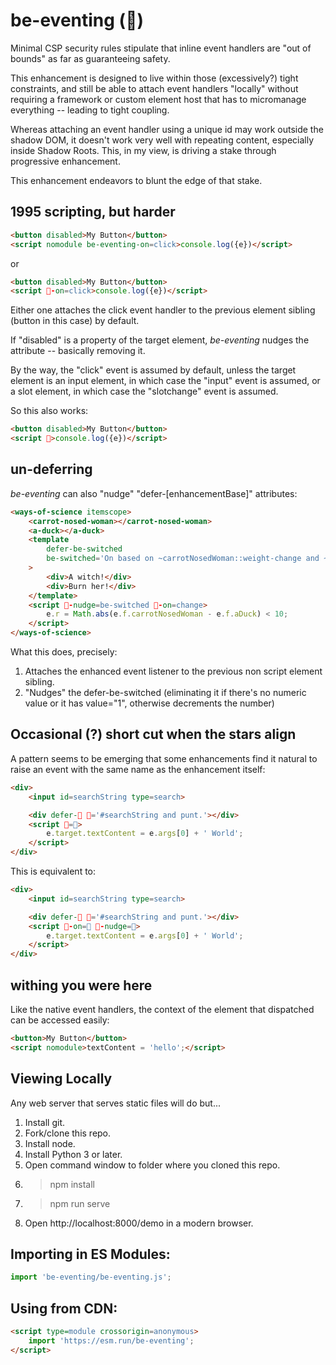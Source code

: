 # be-eventing (🏇)

Minimal CSP security rules stipulate that inline event handlers are "out of bounds" as far as guaranteeing safety.

This enhancement is designed to live within those (excessively?) tight constraints, and still be able to attach event handlers "locally" without requiring a framework or custom element host that has to micromanage everything -- leading to tight coupling.

Whereas attaching an event handler using a unique id may work outside the shadow DOM, it doesn't work very well with repeating content, especially inside Shadow Roots.  This, in my view, is driving a stake through progressive enhancement.

This enhancement endeavors to blunt the edge of that stake.

## 1995 scripting, but harder 

```html
<button disabled>My Button</button>
<script nomodule be-eventing-on=click>console.log({e})</script>
```

or

```html
<button disabled>My Button</button>
<script 🏇-on=click>console.log({e})</script>
```

Either one attaches the click event handler to the previous element sibling (button in this case) by default.

If "disabled" is a property of the target element, *be-eventing* nudges the attribute -- basically removing it.

By the way, the "click" event is assumed by default, unless the target element is an input element, in which case the "input" event is assumed, or a slot element, in which case the "slotchange" event is assumed.

So this also works:

```html
<button disabled>My Button</button>
<script 🏇>console.log({e})</script>
```

## un-deferring

*be-eventing* can also "nudge" "defer-[enhancementBase]" attributes:

```html
<ways-of-science itemscope>
    <carrot-nosed-woman></carrot-nosed-woman>
    <a-duck></a-duck>
    <template
        defer-be-switched
        be-switched='On based on ~carrotNosedWoman::weight-change and ~aDuck::molting.'
    >
        <div>A witch!</div>
        <div>Burn her!</div>
    </template>
    <script 🏇-nudge=be-switched 🏇-on=change>
        e.r = Math.abs(e.f.carrotNosedWoman - e.f.aDuck) < 10;
    </script>
</ways-of-science>
```

What this does, precisely:

1.  Attaches the enhanced event listener to the previous non script element sibling.
2.  "Nudges" the defer-be-switched (eliminating it if there's no numeric value or it has value="1", otherwise decrements the number)

##  Occasional (?) short cut when the stars align

A pattern seems to be emerging that some enhancements find it natural to raise an event with the same name as the enhancement itself:

```html
<div>
    <input id=searchString type=search>

    <div defer-🔭 🔭='#searchString and punt.'></div>
    <script 🏇=🔭>
        e.target.textContent = e.args[0] + ' World';
    </script>
</div>
```

This is equivalent to:

```html
<div>
    <input id=searchString type=search>

    <div defer-🔭 🔭='#searchString and punt.'></div>
    <script 🏇-on=🔭 🏇-nudge=🔭>
        e.target.textContent = e.args[0] + ' World';
    </script>
</div>
```

## withing you were here

Like the native event handlers, the context of the element that dispatched can be accessed easily:

```html
<button>My Button</button>
<script nomodule>textContent = 'hello';</script>
```


## Viewing Locally

Any web server that serves static files will do but...

1.  Install git.
2.  Fork/clone this repo.
3.  Install node.
4.  Install Python 3 or later.
5.  Open command window to folder where you cloned this repo.
6.  > npm install
7.  > npm run serve
8.  Open http://localhost:8000/demo in a modern browser.

## Importing in ES Modules:

```JavaScript
import 'be-eventing/be-eventing.js';

```

## Using from CDN:

```html
<script type=module crossorigin=anonymous>
    import 'https://esm.run/be-eventing';
</script>
```

